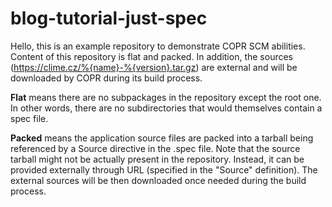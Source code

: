 # blog-tutorial-just-spec

Hello, this is an example repository to demonstrate COPR SCM abilities.
Content of this repository is flat and packed. In addition, the sources
(<https://clime.cz/%{name}-%{version}.tar.gz>) are external and will be
downloaded by COPR during its build process.

**Flat** means there are no subpackages in the repository except the root one.
In other words, there are no subdirectories that would themselves contain a spec file.

**Packed** means the application source files are packed into a tarball
being referenced by a Source directive in the .spec file. Note that
the source tarball might not be actually present in the repository. Instead,
it can be provided externally through URL (specified in the "Source"
definition). The external sources will be then downloaded once needed
during the build process.
